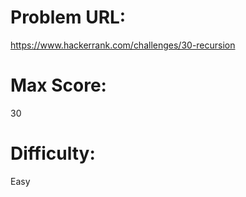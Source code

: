 # Problem URL:
https://www.hackerrank.com/challenges/30-recursion

# Max Score:
30

# Difficulty:
Easy
